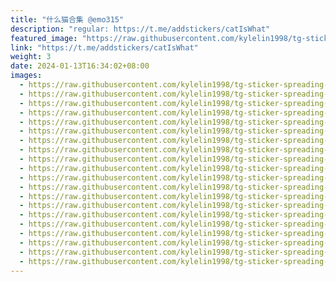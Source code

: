 ```yaml
---
title: "什么猫合集 @emo315"
description: "regular: https://t.me/addstickers/catIsWhat"
featured_image: "https://raw.githubusercontent.com/kylelin1998/tg-sticker-spreading-worldwide-images/main/img/b2e1e13b-e8dc-4aac-a720-726ef1f9df0d.jpg"
link: "https://t.me/addstickers/catIsWhat"
weight: 3
date: 2024-01-13T16:34:02+08:00
images:
  - https://raw.githubusercontent.com/kylelin1998/tg-sticker-spreading-worldwide-images/main/img/b2e1e13b-e8dc-4aac-a720-726ef1f9df0d.jpg
  - https://raw.githubusercontent.com/kylelin1998/tg-sticker-spreading-worldwide-images/main/img/4d36c8fc-3262-45d1-92f0-7070a208bb54.jpg
  - https://raw.githubusercontent.com/kylelin1998/tg-sticker-spreading-worldwide-images/main/img/ee59c3b9-e03a-4ec4-8a5a-0725b9dd56e5.jpg
  - https://raw.githubusercontent.com/kylelin1998/tg-sticker-spreading-worldwide-images/main/img/817adc2c-d370-48db-864a-5e5e9e88011d.jpg
  - https://raw.githubusercontent.com/kylelin1998/tg-sticker-spreading-worldwide-images/main/img/dc0baef6-62cb-4502-a130-7c88ec2c2caf.jpg
  - https://raw.githubusercontent.com/kylelin1998/tg-sticker-spreading-worldwide-images/main/img/75b61c2b-81e8-46b3-992f-eebc8904c4c1.jpg
  - https://raw.githubusercontent.com/kylelin1998/tg-sticker-spreading-worldwide-images/main/img/bdeee231-d54d-43ae-8e6c-af4a4969e8c7.jpg
  - https://raw.githubusercontent.com/kylelin1998/tg-sticker-spreading-worldwide-images/main/img/7a47db07-0aef-48ca-86a9-376e0181fbe6.jpg
  - https://raw.githubusercontent.com/kylelin1998/tg-sticker-spreading-worldwide-images/main/img/9a3257e6-f9c7-4407-b8e8-3dc496f84c12.jpg
  - https://raw.githubusercontent.com/kylelin1998/tg-sticker-spreading-worldwide-images/main/img/90b3c28a-b3fa-41f5-9513-e55a8b0dcb69.jpg
  - https://raw.githubusercontent.com/kylelin1998/tg-sticker-spreading-worldwide-images/main/img/3496e4ab-8134-45e2-ac20-a394c9403492.jpg
  - https://raw.githubusercontent.com/kylelin1998/tg-sticker-spreading-worldwide-images/main/img/0e3b4d44-7da9-4fee-9484-edd66762bf2a.jpg
  - https://raw.githubusercontent.com/kylelin1998/tg-sticker-spreading-worldwide-images/main/img/57ace595-c406-4bc4-be9e-9783c0e4e063.jpg
  - https://raw.githubusercontent.com/kylelin1998/tg-sticker-spreading-worldwide-images/main/img/c898f1a2-fd5f-4597-90da-a8ccc847f9fc.jpg
  - https://raw.githubusercontent.com/kylelin1998/tg-sticker-spreading-worldwide-images/main/img/2be1421a-5774-4d7b-9717-be52aad50979.jpg
  - https://raw.githubusercontent.com/kylelin1998/tg-sticker-spreading-worldwide-images/main/img/1b43d4f8-01cc-448b-997a-1cb1f8ac1746.jpg
  - https://raw.githubusercontent.com/kylelin1998/tg-sticker-spreading-worldwide-images/main/img/647ae49a-56d6-422a-b905-d4ad0c5348df.jpg
  - https://raw.githubusercontent.com/kylelin1998/tg-sticker-spreading-worldwide-images/main/img/01ce75de-906c-4a5a-988f-b88ad8034f48.jpg
  - https://raw.githubusercontent.com/kylelin1998/tg-sticker-spreading-worldwide-images/main/img/db411575-f011-4dcd-9437-dc983a4618fa.jpg
  - https://raw.githubusercontent.com/kylelin1998/tg-sticker-spreading-worldwide-images/main/img/17d4ec9f-3f81-4c5f-a299-e9961d70e766.jpg
---
```


